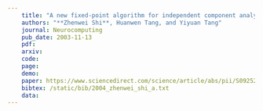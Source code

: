 ```yaml
---
    title: "A new fixed-point algorithm for independent component analysis"
    authors: "**Zhenwei Shi**, Huanwen Tang, and Yiyuan Tang"
    journal: Neurocomputing
    pub_date: 2003-11-13
    pdf: 
    arxiv: 
    code: 
    page: 
    demo: 
    paper: https://www.sciencedirect.com/science/article/abs/pii/S0925231203004739
    bibtex: /static/bib/2004_zhenwei_shi_a.txt
    data:
---
```

    